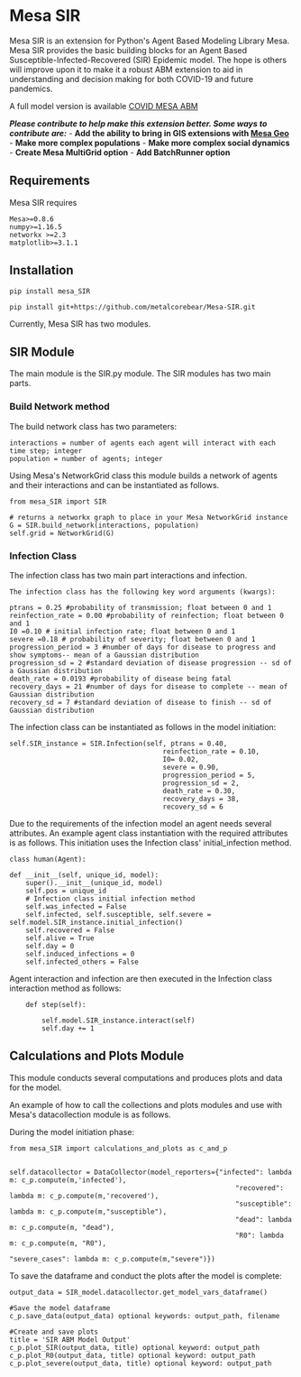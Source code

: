 # Mesa SIR

Mesa SIR is an extension for Python's Agent Based Modeling Library Mesa. Mesa SIR provides the basic building blocks for an Agent Based Susceptible-Infected-Recovered (SIR) Epidemic model. The hope is others will improve upon it to make it a robust ABM extension to aid in understanding and decision making for both COVID-19 and future pandemics.

A full model version is available [COVID MESA ABM](https://github.com/metalcorebear/COVID-Agent-Based-Model)

***Please contribute to help make this extension better. Some ways to contribute are:*** 
		- **Add the ability to bring in GIS extensions with [Mesa Geo](https://github.com/Corvince/mesa-geo)**
		- **Make more complex populations**
		- **Make more complex social dynamics**
		- **Create Mesa MultiGrid option**
		- **Add BatchRunner option**
 


## Requirements

Mesa SIR requires

    Mesa>=0.8.6
    numpy>=1.16.5
	networkx >=2.3
	matplotlib>=3.1.1


## Installation 

    pip install mesa_SIR

    pip install git+https://github.com/metalcorebear/Mesa-SIR.git


Currently, Mesa SIR has two modules. 

## SIR Module

The main module is the SIR.py module. The SIR modules has two main parts. 

### Build Network method 

The build network class has two parameters:

	interactions = number of agents each agent will interact with each time step; integer
	population = number of agents; integer 

Using Mesa's NetworkGrid class this module builds a network of agents and their interactions and can be instantiated as follows. 

	from mesa_SIR import SIR

	# returns a networkx graph to place in your Mesa NetworkGrid instance
	G = SIR.build_network(interactions, population)
    self.grid = NetworkGrid(G)

### Infection Class

The infection class has two main part interactions and infection.

	The infection class has the following key word arguments (kwargs):

	ptrans = 0.25 #probability of transmission; float between 0 and 1 
	reinfection_rate = 0.00 #probability of reinfection; float between 0 and 1
	I0 =0.10 # initial infection rate; float between 0 and 1
	severe =0.18 # probability of severity; float between 0 and 1
	progression_period = 3 #number of days for disease to progress and show symptoms-- mean of a Gaussian distribution
	progression_sd = 2 #standard deviation of disease progression -- sd of a Gaussian distribution 
	death_rate = 0.0193 #probability of disease being fatal
	recovery_days = 21 #number of days for disease to complete -- mean of Gaussian distribution
    recovery_sd = 7 #standard deviation of disease to finish -- sd of Gaussian distribution


The infection class can be instantiated as follows in the model initiation: 

	self.SIR_instance = SIR.Infection(self, ptrans = 0.40,
                                          reinfection_rate = 0.10,
                                          I0= 0.02,
                                          severe = 0.90,
                                          progression_period = 5,
                                          progression_sd = 2,
                                          death_rate = 0.30,
                                          recovery_days = 38,
                                          recovery_sd = 6

Due to the requirements of the infection model an agent needs several attributes. An example agent class instantiation with the required attributes is as follows. This initiation uses the Infection class' initial_infection method.

	class human(Agent):
    
    def __init__(self, unique_id, model):
        super().__init__(unique_id, model)
        self.pos = unique_id
        # Infection class initial infection method
        self.was_infected = False
        self.infected, self.susceptible, self.severe = self.model.SIR_instance.initial_infection() 
        self.recovered = False
        self.alive = True
        self.day = 0
        self.induced_infections = 0
        self.infected_others = False

Agent interaction and infection are then executed in the Infection class interaction method as follows: 

	    def step(self):

        	self.model.SIR_instance.interact(self)
        	self.day += 1


## Calculations and Plots Module

This module conducts several computations and produces plots and data for the model. 

An example of how to call the collections and plots modules and use with Mesa's datacollection module is as follows. 

During the model initiation phase: 

	from mesa_SIR import calculations_and_plots as c_and_p


	self.datacollector = DataCollector(model_reporters={"infected": lambda m: c_p.compute(m,'infected'),
                                                            "recovered": lambda m: c_p.compute(m,'recovered'),
                                                            "susceptible": lambda m: c_p.compute(m,"susceptible"),
                                                            "dead": lambda m: c_p.compute(m, "dead"),
                                                            "R0": lambda m: c_p.compute(m, "R0"),
                                                            "severe_cases": lambda m: c_p.compute(m,"severe")})

To save the dataframe and conduct the plots after the model is complete: 

	output_data = SIR_model.datacollector.get_model_vars_dataframe()
	
	#Save the model dataframe
	c_p.save_data(output_data) optional keywords: output_path, filename
	
	#Create and save plots
	title = 'SIR ABM Model Output'
	c_p.plot_SIR(output_data, title) optional keyword: output_path
	c_p.plot_R0(output_data, title) optional keyword: output_path
	c_p.plot_severe(output_data, title) optional keyword: output_path










